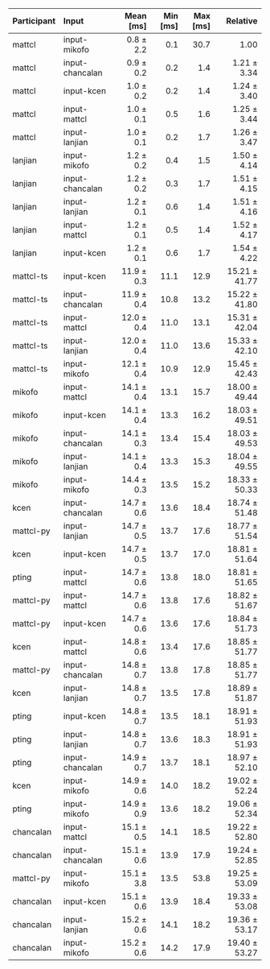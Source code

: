 | Participant | Input | Mean [ms] | Min [ms] | Max [ms] | Relative |
|:---|:---|---:|---:|---:|---:|
| mattcl | input-mikofo | 0.8 ± 2.2 | 0.1 | 30.7 | 1.00 |
| mattcl | input-chancalan | 0.9 ± 0.2 | 0.2 | 1.4 | 1.21 ± 3.34 |
| mattcl | input-kcen | 1.0 ± 0.2 | 0.2 | 1.4 | 1.24 ± 3.40 |
| mattcl | input-mattcl | 1.0 ± 0.1 | 0.5 | 1.6 | 1.25 ± 3.44 |
| mattcl | input-lanjian | 1.0 ± 0.1 | 0.2 | 1.7 | 1.26 ± 3.47 |
| lanjian | input-mikofo | 1.2 ± 0.2 | 0.4 | 1.5 | 1.50 ± 4.14 |
| lanjian | input-chancalan | 1.2 ± 0.2 | 0.3 | 1.7 | 1.51 ± 4.15 |
| lanjian | input-lanjian | 1.2 ± 0.1 | 0.6 | 1.4 | 1.51 ± 4.16 |
| lanjian | input-mattcl | 1.2 ± 0.1 | 0.5 | 1.4 | 1.52 ± 4.17 |
| lanjian | input-kcen | 1.2 ± 0.1 | 0.6 | 1.7 | 1.54 ± 4.22 |
| mattcl-ts | input-kcen | 11.9 ± 0.3 | 11.1 | 12.9 | 15.21 ± 41.77 |
| mattcl-ts | input-chancalan | 11.9 ± 0.4 | 10.8 | 13.2 | 15.22 ± 41.80 |
| mattcl-ts | input-mattcl | 12.0 ± 0.4 | 11.0 | 13.1 | 15.31 ± 42.04 |
| mattcl-ts | input-lanjian | 12.0 ± 0.4 | 11.0 | 13.6 | 15.33 ± 42.10 |
| mattcl-ts | input-mikofo | 12.1 ± 0.4 | 10.9 | 12.9 | 15.45 ± 42.43 |
| mikofo | input-mattcl | 14.1 ± 0.4 | 13.1 | 15.7 | 18.00 ± 49.44 |
| mikofo | input-kcen | 14.1 ± 0.4 | 13.3 | 16.2 | 18.03 ± 49.51 |
| mikofo | input-chancalan | 14.1 ± 0.3 | 13.4 | 15.4 | 18.03 ± 49.53 |
| mikofo | input-lanjian | 14.1 ± 0.4 | 13.3 | 15.3 | 18.04 ± 49.55 |
| mikofo | input-mikofo | 14.4 ± 0.3 | 13.5 | 15.2 | 18.33 ± 50.33 |
| kcen | input-chancalan | 14.7 ± 0.6 | 13.6 | 18.4 | 18.74 ± 51.48 |
| mattcl-py | input-lanjian | 14.7 ± 0.5 | 13.7 | 17.6 | 18.77 ± 51.54 |
| kcen | input-kcen | 14.7 ± 0.5 | 13.7 | 17.0 | 18.81 ± 51.64 |
| pting | input-mattcl | 14.7 ± 0.6 | 13.8 | 18.0 | 18.81 ± 51.65 |
| mattcl-py | input-mattcl | 14.7 ± 0.6 | 13.8 | 17.6 | 18.82 ± 51.67 |
| mattcl-py | input-kcen | 14.7 ± 0.6 | 13.6 | 17.6 | 18.84 ± 51.73 |
| kcen | input-mattcl | 14.8 ± 0.6 | 13.4 | 17.6 | 18.85 ± 51.77 |
| mattcl-py | input-chancalan | 14.8 ± 0.7 | 13.8 | 17.8 | 18.85 ± 51.77 |
| kcen | input-lanjian | 14.8 ± 0.7 | 13.5 | 17.8 | 18.89 ± 51.87 |
| pting | input-kcen | 14.8 ± 0.7 | 13.5 | 18.1 | 18.91 ± 51.93 |
| pting | input-lanjian | 14.8 ± 0.7 | 13.6 | 18.3 | 18.91 ± 51.93 |
| pting | input-chancalan | 14.9 ± 0.7 | 13.7 | 18.1 | 18.97 ± 52.10 |
| kcen | input-mikofo | 14.9 ± 0.6 | 14.0 | 18.2 | 19.02 ± 52.24 |
| pting | input-mikofo | 14.9 ± 0.9 | 13.6 | 18.2 | 19.06 ± 52.34 |
| chancalan | input-mattcl | 15.1 ± 0.5 | 14.1 | 18.5 | 19.22 ± 52.80 |
| chancalan | input-chancalan | 15.1 ± 0.6 | 13.9 | 17.9 | 19.24 ± 52.85 |
| mattcl-py | input-mikofo | 15.1 ± 3.8 | 13.5 | 53.8 | 19.25 ± 53.09 |
| chancalan | input-kcen | 15.1 ± 0.6 | 13.9 | 18.4 | 19.33 ± 53.08 |
| chancalan | input-lanjian | 15.2 ± 0.6 | 14.1 | 18.2 | 19.36 ± 53.17 |
| chancalan | input-mikofo | 15.2 ± 0.6 | 14.2 | 17.9 | 19.40 ± 53.27 |
